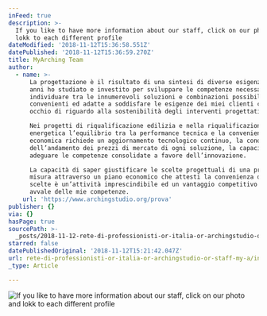 ```yaml
---
inFeed: true
description: >-
  If you like to have more information about our staff, click on our photo and
  lokk to each different profile
dateModified: '2018-11-12T15:36:58.551Z'
datePublished: '2018-11-12T15:36:59.270Z'
title: MyArching Team
author:
  - name: >-
      La progettazione è il risultato di una sintesi di diverse esigenze, negli
      anni ho studiato e investito per sviluppare le competenze necessarie per
      individuare tra le innumerevoli soluzioni e combinazioni possibili, le più
      convenienti ed adatte a soddisfare le esigenze dei miei clienti con un
      occhio di riguardo alla sostenibilità degli interventi progettati.

      Nei progetti di riqualificazione edilizia e nella riqualificazione
      energetica l’equilibrio tra la performance tecnica e la convenienza
      economica richiede un aggiornamento tecnologico continuo, la conoscenza
      dell’andamento dei prezzi di mercato di ogni soluzione, la capacità di
      adeguare le competenze consolidate a favore dell’innovazione.

      La capacità di saper giustificare le scelte progettuali di una proposta su
      misura attraverso un piano economico che attesti la convenienza delle
      scelte è un’attività imprescindibile ed un vantaggio competitivo di chi si
      avvale delle mie competenze.
    url: 'https://www.archingstudio.org/prova'
publisher: {}
via: {}
hasPage: true
sourcePath: >-
  _posts/2018-11-12-rete-di-professionisti-or-italia-or-archingstudio-or-staff-my-a.md
starred: false
datePublishedOriginal: '2018-11-12T15:21:42.047Z'
url: rete-di-professionisti-or-italia-or-archingstudio-or-staff-my-a/index.html
_type: Article

---
```

![If you like to have more information about our staff, click on our photo and lokk to each different profile](https://the-grid-user-content.s3-us-west-2.amazonaws.com/cc13304a-3e1c-4561-b641-2637843bef55.jpg)